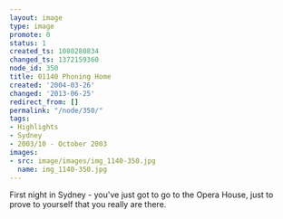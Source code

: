 ```yaml
---
layout: image
type: image
promote: 0
status: 1
created_ts: 1080280834
changed_ts: 1372159360
node_id: 350
title: 01140 Phoning Home
created: '2004-03-26'
changed: '2013-06-25'
redirect_from: []
permalink: "/node/350/"
tags:
- Highlights
- Sydney
- 2003/10 - October 2003
images:
- src: image/images/img_1140-350.jpg
  name: img_1140-350.jpg
---
```

First night in Sydney - you've just got to go to the Opera House, just to prove to yourself that you really are there. 
